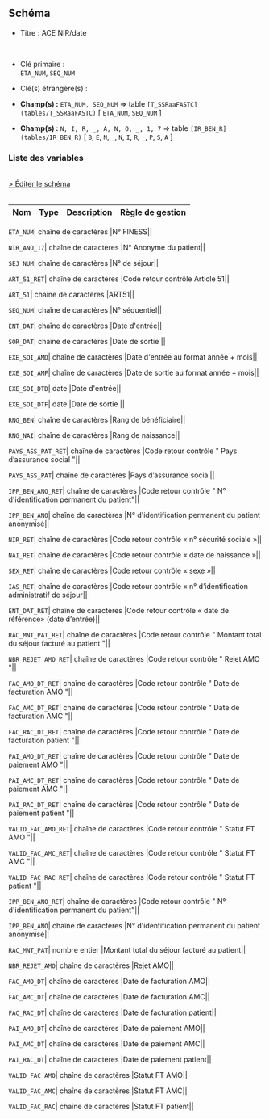 ## Schéma


- Titre : ACE NIR/date
<br />


- Clé primaire : <br />`ETA_NUM`, `SEQ_NUM`<br />


- Clé(s) étrangère(s) : <br />

- **Champ(s) :** `ETA_NUM, SEQ_NUM`
  => table `[T_SSRaaFASTC](tables/T_SSRaaFASTC)` [ `ETA_NUM`, `SEQ_NUM` ]<br />

- **Champ(s) :** `N, I, R, _, A, N, O, _, 1, 7`
  => table `[IR_BEN_R](tables/IR_BEN_R)` [ `B`, `E`, `N`, `_`, `N`, `I`, `R`, `_`, `P`, `S`, `A` ]<br />

 
### Liste des variables
<br />
<div>
    <a href="https://gitlab.com/healthdatahub/applications-du-hdh/schema-snds/-/tree/master/schemas/T_SSRaaCSTC/T_SSRaaCSTC.json"
       target="_blank" rel="noopener noreferrer">> Éditer le schéma</a>
</div>
<br />

Nom | Type | Description | Règle de gestion
-|-|-|-



`ETA_NUM`| chaîne de caractères |N° FINESS||

`NIR_ANO_17`| chaîne de caractères |N° Anonyme du patient||

`SEJ_NUM`| chaîne de caractères |N° de séjour||

`ART_51_RET`| chaîne de caractères |Code retour contrôle Article 51||

`ART_51`| chaîne de caractères |ART51||

`SEQ_NUM`| chaîne de caractères |N° séquentiel||

`ENT_DAT`| chaîne de caractères |Date d'entrée||

`SOR_DAT`| chaîne de caractères |Date de sortie ||

`EXE_SOI_AMD`| chaîne de caractères |Date d'entrée au format année + mois||

`EXE_SOI_AMF`| chaîne de caractères |Date de sortie au format année + mois||

`EXE_SOI_DTD`| date |Date d'entrée||

`EXE_SOI_DTF`| date |Date de sortie ||

`RNG_BEN`| chaîne de caractères |Rang de bénéficiaire||

`RNG_NAI`| chaîne de caractères |Rang de naissance||

`PAYS_ASS_PAT_RET`| chaîne de caractères |Code retour contrôle " Pays d’assurance social "||

`PAYS_ASS_PAT`| chaîne de caractères |Pays d’assurance social||

`IPP_BEN_ANO_RET`| chaîne de caractères |Code retour contrôle " N° d'identification permanent du patient"||

`IPP_BEN_ANO`| chaîne de caractères |N° d'identification permanent du patient anonymisé||

`NIR_RET`| chaîne de caractères |Code retour contrôle « n° sécurité sociale »||

`NAI_RET`| chaîne de caractères |Code retour contrôle « date de naissance »||

`SEX_RET`| chaîne de caractères |Code retour contrôle « sexe »||

`IAS_RET`| chaîne de caractères |Code retour contrôle « n° d’identification administratif de séjour||

`ENT_DAT_RET`| chaîne de caractères |Code retour contrôle « date de référence» (date d’entrée)||

`RAC_MNT_PAT_RET`| chaîne de caractères |Code retour contrôle " Montant total du séjour facturé au patient "||

`NBR_REJET_AMO_RET`| chaîne de caractères |Code retour contrôle " Rejet AMO "||

`FAC_AMO_DT_RET`| chaîne de caractères |Code retour contrôle " Date de facturation AMO "||

`FAC_AMC_DT_RET`| chaîne de caractères |Code retour contrôle " Date de facturation AMC "||

`FAC_RAC_DT_RET`| chaîne de caractères |Code retour contrôle " Date de facturation patient "||

`PAI_AMO_DT_RET`| chaîne de caractères |Code retour contrôle " Date de paiement AMO "||

`PAI_AMC_DT_RET`| chaîne de caractères |Code retour contrôle " Date de paiement AMC "||

`PAI_RAC_DT_RET`| chaîne de caractères |Code retour contrôle " Date de paiement patient "||

`VALID_FAC_AMO_RET`| chaîne de caractères |Code retour contrôle " Statut FT AMO "||

`VALID_FAC_AMC_RET`| chaîne de caractères |Code retour contrôle " Statut FT AMC "||

`VALID_FAC_RAC_RET`| chaîne de caractères |Code retour contrôle " Statut FT patient "||

`IPP_BEN_ANO_RET`| chaîne de caractères |Code retour contrôle " N° d'identification permanent du patient"||

`IPP_BEN_ANO`| chaîne de caractères |N° d'identification permanent du patient anonymisé||

`RAC_MNT_PAT`| nombre entier |Montant total du séjour facturé au patient||

`NBR_REJET_AMO`| chaîne de caractères |Rejet AMO||

`FAC_AMO_DT`| chaîne de caractères |Date de facturation AMO||

`FAC_AMC_DT`| chaîne de caractères |Date de facturation AMC||

`FAC_RAC_DT`| chaîne de caractères |Date de facturation patient||

`PAI_AMO_DT`| chaîne de caractères |Date de paiement AMO||

`PAI_AMC_DT`| chaîne de caractères |Date de paiement AMC||

`PAI_RAC_DT`| chaîne de caractères |Date de paiement patient||

`VALID_FAC_AMO`| chaîne de caractères |Statut FT AMO||

`VALID_FAC_AMC`| chaîne de caractères |Statut FT AMC||

`VALID_FAC_RAC`| chaîne de caractères |Statut FT patient||
